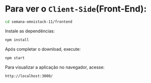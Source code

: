 # Para ver o `Client-Side`(Front-End):

```bash
cd semana-omnistack-11/frontend
```

Instale as dependências:

```bash
npm install
```
Após completar o download, execute:

```bash
npm start
```

Para visualizar a aplicação no navegador, acesse:

```bash
http://localhost:3000/
```